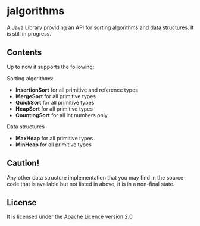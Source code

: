 # jalgorithms
A Java Library providing an API for sorting algorithms and data structures. It is still in progress.

## Contents
Up to now it supports the following:

Sorting algorithms:
<ul>
<li><b>InsertionSort</b> for all primitive and reference types</li>
<li><b>MergeSort</b> for all primitive types</li>
<li><b>QuickSort</b> for all primitive types</li>
<li><b>HeapSort</b> for all primitive types</li>
<li><b>CountingSort</b> for all int numbers only</li>
</ul>

Data structures
<ul>
<li><b>MaxHeap</b> for all primitive types</li>
<li><b>MinHeap</b> for all primitive types</li>
</ul>

## Caution!
Any other data structure implementation that you may find in the source-code that is available but not listed in above, it is in a non-final state.

## License
It is licensed under the [Apache Licence version 2.0](https://www.apache.org/licenses/LICENSE-2.0)
